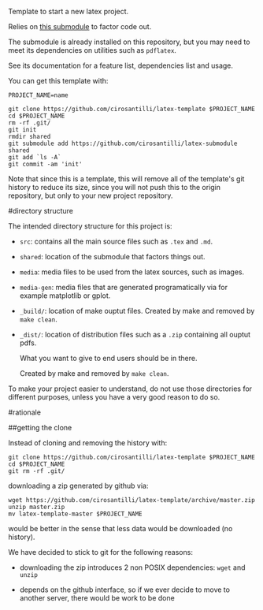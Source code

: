 Template to start a new latex project.

Relies on [this submodule](https://github.com/cirosantilli/latex-submodule) to factor code out.

The submodule is already installed on this repository,
but you may need to meet its dependencies on utilities such as `pdflatex`.

See its documentation for a feature list, dependencies list and usage.

You can get this template with:

    PROJECT_NAME=name

    git clone https://github.com/cirosantilli/latex-template $PROJECT_NAME
    cd $PROJECT_NAME
    rm -rf .git/
    git init
    rmdir shared
    git submodule add https://github.com/cirosantilli/latex-submodule shared
    git add `ls -A`
    git commit -am 'init'

Note that since this is a template, this will remove all of the template's git history to reduce its size,
since you will not push this to the origin repository, but only to your new project repository.

#directory structure

The intended directory structure for this project is:

- `src`: contains all the main source files such as `.tex` and `.md`.

- `shared`: location of the submodule that factors things out.

- `media`: media files to be used from the latex sources, such as images.

- `media-gen`: media files that are generated programatically via for example matplotlib or gplot.

- `_build/`: location of make ouptut files. Created by make and removed by `make clean`.

- `_dist/`: location of distribution files such as a `.zip` containing all ouptut pdfs.

    What you want to give to end users should be in there.

    Created by make and removed by `make clean`.

To make your project easier to understand, do not use those directories for different purposes,
unless you have a very good reason to do so.

#rationale

##getting the clone

Instead of cloning and removing the history with:

    git clone https://github.com/cirosantilli/latex-template $PROJECT_NAME
    cd $PROJECT_NAME
    git rm -rf .git/

downloading a zip generated by github via:

    wget https://github.com/cirosantilli/latex-template/archive/master.zip
    unzip master.zip
    mv latex-template-master $PROJECT_NAME

would be better in the sense that less data would be downloaded (no history).

We have decided to stick to git for the following reasons:

- downloading the zip introduces 2 non POSIX dependencies: `wget` and `unzip`

- depends on the github interface, so if we ever decide to move to another server,
    there would be work to be done
